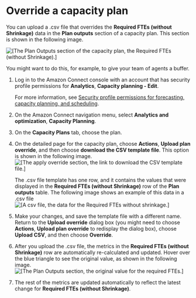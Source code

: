# Override a capacity plan<a name="override-capacity-plan"></a>

You can upload a \.csv file that overrides the **Required FTEs \(without Shrinkage\)** data in the **Plan outputs** section of a capacity plan\. This section is shown in the following image\. 

![\[The Plan Outputs section of the capacity plan, the Required FTEs (without Shrinkage).\]](http://docs.aws.amazon.com/connect/latest/adminguide/images/wfm-capacity-planning-override-without-shrinkage.png)

You might want to do this, for example, to give your team of agents a buffer\.

1. Log in to the Amazon Connect console with an account that has security profile permissions for **Analytics**, **Capacity planning \- Edit**\. 

   For more information, see [Security profile permissions for forecasting, capacity planning, and scheduling](required-optimization-permissions.md)\. 

1. On the Amazon Connect navigation menu, select **Analytics and optimization**, **Capacity Planning**\.

1. On the **Capacity Plans** tab, choose the plan\. 

1. On the detailed page for the capacity plan, choose **Actions**, **Upload plan override**, and then choose **download the CSV template file**\. This option is shown in the following image\.  
![\[The apply override section, the link to download the CSV template file.\]](http://docs.aws.amazon.com/connect/latest/adminguide/images/wfm-capacity-planning-download-override-template2.png)

   The \.csv file template has one row, and it contains the values that were displayed in the **Required FTEs \(without Shrinkage\)** row of the **Plan outputs** table\. The following image shows an example of this data in a \.csv file  
![\[A csv file, the data for the Required FTEs without shrinkage.\]](http://docs.aws.amazon.com/connect/latest/adminguide/images/wfm-capacity-planning-override-template.png)

1. Make your changes, and save the template file with a different name\. Return to the **Upload override** dialog box \(you might need to choose **Actions**, **Upload plan override** to redisplay the dialog box\), choose **Upload CSV**, and then choose **Override**\.

1. After you upload the \.csv file, the metrics in the **Required FTEs \(without Shrinkage\)** row are automatically re\-calculated and updated\. Hover over the blue triangle to see the original value, as shown in the following image\.   
![\[The Plan Outputs section, the original value for the required FTEs.\]](http://docs.aws.amazon.com/connect/latest/adminguide/images/wfm-capacity-planning-override-without-shrinkage-blue.png)

1. The rest of the metrics are updated automatically to reflect the latest change for **Required FTEs \(without Shrinkage\)**\.